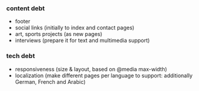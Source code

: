 ### content debt

- footer
- social links (initially to index and contact pages)
- art, sports projects (as new pages)
- interviews (prepare it for text and multimedia support)


### tech debt


- responsiveness (size & layout, based on @media max-width)
- localization (make different pages per language to support: additionally German, French and Arabic)

